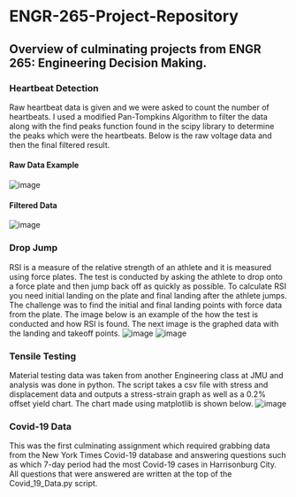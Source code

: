 # ENGR-265-Project-Repository
## Overview of culminating projects from ENGR 265: Engineering Decision Making. 

### Heartbeat Detection 
Raw heartbeat data is given and we were asked to count the number of heartbeats. I used a modified Pan-Tompkins Algorithm to filter the data along with the find peaks function found in the scipy library to determine the peaks which were the heartbeats. Below is the raw voltage data and then the final filtered result. 

#### Raw Data Example
![image](https://github.com/Kreitzeralex/ENGR-265-Project-Repository/assets/123031007/3b77588f-acba-472a-918b-a0ee7a0480e3)

#### Filtered Data
![image](https://github.com/Kreitzeralex/ENGR-265-Project-Repository/assets/123031007/42a7a652-a6b8-465b-be8a-bb7fd9663b7e)

### Drop Jump
RSI is a measure of the relative strength of an athlete and it is measured using force plates. The test is conducted by asking the athlete to drop onto a force plate and then jump back off as quickly as possible. To calculate RSI you need initial landing on the plate and final landing after the athlete jumps. The challenge was to find the initial and final landing points with force data from the plate. The image below is an example of the how the test is conducted and how RSI is found. The next image is the graphed data with the landing and takeoff points. 
![image](https://github.com/Kreitzeralex/ENGR-265-Project-Repository/assets/123031007/0e7d8583-f36b-4ba2-a201-414cd0450cf1)
![image](https://github.com/Kreitzeralex/ENGR-265-Project-Repository/assets/123031007/6266511b-af79-4d54-bcb9-e06bdc5d54e9)




### Tensile Testing 
Material testing data was taken from another Engineering class at JMU and analysis was done in python. The script takes a csv file with stress and displacement data and outputs a stress-strain graph as well as a 0.2% offset yield chart. The chart made using matplotlib is shown below.
![image](https://github.com/Kreitzeralex/ENGR-265-Project-Repository/assets/123031007/56b5f6ef-0a70-4372-901e-d1a7e4d94dc9)



### Covid-19 Data
This was the first culminating assignment which required grabbing data from the New York Times Covid-19 database and answering questions such as which 7-day period had the most Covid-19 cases in Harrisonburg City. All questions that were answered are written at the top of the Covid_19_Data.py script. 


